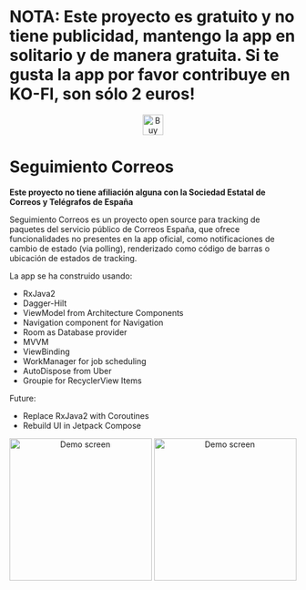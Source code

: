 
# NOTA: Este proyecto es gratuito y no tiene publicidad, mantengo la app en solitario y de manera gratuita. Si te gusta la app por favor contribuye en KO-FI, son sólo 2 euros!

<p align="center">
<a href='https://ko-fi.com/W7W31AP33' target='_blank'><img height='36' style='border:0px;height:36px;' src='https://storage.ko-fi.com/cdn/kofi3.png?v=3' border='0' alt='Buy Me a Coffee at ko-fi.com' /></a>
  </p>

# Seguimiento Correos

**Este proyecto no tiene afiliación alguna con la Sociedad Estatal de Correos y Telégrafos de España**


Seguimiento Correos es un proyecto open source para tracking de paquetes del servicio público de Correos España, que ofrece funcionalidades no presentes en la app oficial, como notificaciones de cambio de estado (via polling), renderizado como código de barras o ubicación de estados de tracking.



La app se ha construido usando:

* RxJava2
* Dagger-Hilt
* ViewModel from Architecture Components
* Navigation component for Navigation
* Room as Database provider
* MVVM
* ViewBinding
* WorkManager for job scheduling
* AutoDispose from Uber
* Groupie for RecyclerView Items

Future:
 * Replace RxJava2 with Coroutines
 * Rebuild UI in Jetpack Compose

<p align="center">
  <img alt="Demo screen" src="./device-2018-04-20-134010.png" width="250" />
  <img alt="Demo screen" src="./device-2018-04-20-134016.png" width="250" />
</p>

